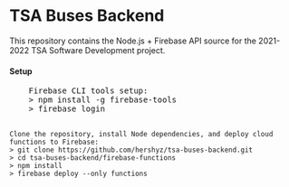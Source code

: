 <h1>TSA Buses Backend</h1>

<p>
    This repository contains the Node.js + Firebase API source for the 2021-2022 TSA Software Development project.
</p>

<h4>Setup</h4>
<pre>
    Firebase CLI tools setup:
    > npm install -g firebase-tools
    > firebase login

    Clone the repository, install Node dependencies, and deploy cloud functions to Firebase:
    > git clone https://github.com/hershyz/tsa-buses-backend.git
    > cd tsa-buses-backend/firebase-functions
    > npm install
    > firebase deploy --only functions
</pre>